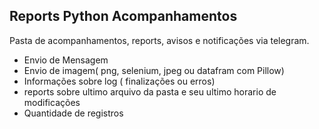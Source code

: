 ## Reports Python Acompanhamentos

Pasta de acompanhamentos, reports, avisos e notificações via telegram.

- Envio de Mensagem
- Envio de imagem( png, selenium, jpeg ou datafram com Pillow)
- Informações sobre log ( finalizações ou erros)
- reports sobre ultimo arquivo da pasta e seu ultimo horario de modificações
- Quantidade de registros
